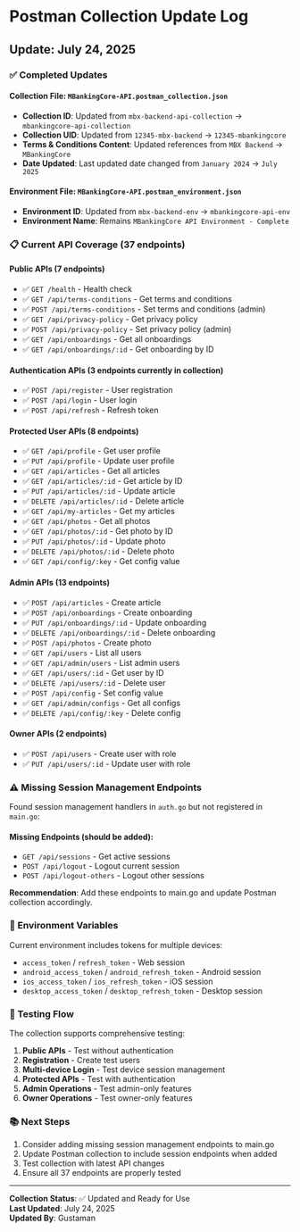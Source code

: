 # Postman Collection Update Log

## Update: July 24, 2025

### ✅ Completed Updates

#### Collection File: `MBankingCore-API.postman_collection.json`
- **Collection ID**: Updated from `mbx-backend-api-collection` → `mbankingcore-api-collection`
- **Collection UID**: Updated from `12345-mbx-backend` → `12345-mbankingcore`
- **Terms & Conditions Content**: Updated references from `MBX Backend` → `MBankingCore`
- **Date Updated**: Last updated date changed from `January 2024` → `July 2025`

#### Environment File: `MBankingCore-API.postman_environment.json`
- **Environment ID**: Updated from `mbx-backend-env` → `mbankingcore-api-env`
- **Environment Name**: Remains `MBankingCore API Environment - Complete`

### 📋 Current API Coverage (37 endpoints)

#### Public APIs (7 endpoints)
- ✅ `GET /health` - Health check
- ✅ `GET /api/terms-conditions` - Get terms and conditions
- ✅ `POST /api/terms-conditions` - Set terms and conditions (admin)
- ✅ `GET /api/privacy-policy` - Get privacy policy
- ✅ `POST /api/privacy-policy` - Set privacy policy (admin)
- ✅ `GET /api/onboardings` - Get all onboardings
- ✅ `GET /api/onboardings/:id` - Get onboarding by ID

#### Authentication APIs (3 endpoints currently in collection)
- ✅ `POST /api/register` - User registration
- ✅ `POST /api/login` - User login
- ✅ `POST /api/refresh` - Refresh token

#### Protected User APIs (8 endpoints)
- ✅ `GET /api/profile` - Get user profile
- ✅ `PUT /api/profile` - Update user profile
- ✅ `GET /api/articles` - Get all articles
- ✅ `GET /api/articles/:id` - Get article by ID
- ✅ `PUT /api/articles/:id` - Update article
- ✅ `DELETE /api/articles/:id` - Delete article
- ✅ `GET /api/my-articles` - Get my articles
- ✅ `GET /api/photos` - Get all photos
- ✅ `GET /api/photos/:id` - Get photo by ID
- ✅ `PUT /api/photos/:id` - Update photo
- ✅ `DELETE /api/photos/:id` - Delete photo
- ✅ `GET /api/config/:key` - Get config value

#### Admin APIs (13 endpoints)
- ✅ `POST /api/articles` - Create article
- ✅ `POST /api/onboardings` - Create onboarding
- ✅ `PUT /api/onboardings/:id` - Update onboarding
- ✅ `DELETE /api/onboardings/:id` - Delete onboarding
- ✅ `POST /api/photos` - Create photo
- ✅ `GET /api/users` - List all users
- ✅ `GET /api/admin/users` - List admin users
- ✅ `GET /api/users/:id` - Get user by ID
- ✅ `DELETE /api/users/:id` - Delete user
- ✅ `POST /api/config` - Set config value
- ✅ `GET /api/admin/configs` - Get all configs
- ✅ `DELETE /api/config/:key` - Delete config

#### Owner APIs (2 endpoints)
- ✅ `POST /api/users` - Create user with role
- ✅ `PUT /api/users/:id` - Update user with role

### ⚠️ Missing Session Management Endpoints

Found session management handlers in `auth.go` but not registered in `main.go`:

#### Missing Endpoints (should be added):
- `GET /api/sessions` - Get active sessions
- `POST /api/logout` - Logout current session
- `POST /api/logout-others` - Logout other sessions

**Recommendation**: Add these endpoints to main.go and update Postman collection accordingly.

### 🔧 Environment Variables

Current environment includes tokens for multiple devices:
- `access_token` / `refresh_token` - Web session
- `android_access_token` / `android_refresh_token` - Android session
- `ios_access_token` / `ios_refresh_token` - iOS session  
- `desktop_access_token` / `desktop_refresh_token` - Desktop session

### 🎯 Testing Flow

The collection supports comprehensive testing:
1. **Public APIs** - Test without authentication
2. **Registration** - Create test users
3. **Multi-device Login** - Test device session management
4. **Protected APIs** - Test with authentication
5. **Admin Operations** - Test admin-only features
6. **Owner Operations** - Test owner-only features

### 📚 Next Steps

1. Consider adding missing session management endpoints to main.go
2. Update Postman collection to include session endpoints when added
3. Test collection with latest API changes
4. Ensure all 37 endpoints are properly tested

---

**Collection Status**: ✅ Updated and Ready for Use  
**Last Updated**: July 24, 2025  
**Updated By**: Gustaman
